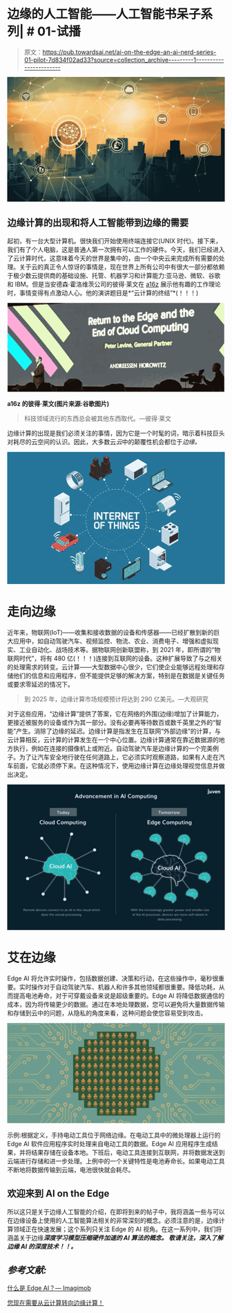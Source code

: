 # 边缘的人工智能——人工智能书呆子系列| # 01-试播

> 原文：<https://pub.towardsai.net/ai-on-the-edge-an-ai-nerd-series-01-pilot-7d834f02ad33?source=collection_archive---------1----------------------->

![](img/fd7aae6d7ae38cdbe05a32704e0b058a.png)

## 边缘计算的出现和将人工智能带到边缘的需要

起初，有一台大型计算机。很快我们开始使用终端连接它(UNIX 时代)。接下来，我们有了个人电脑，这是普通人第一次拥有可以工作的硬件。今天，我们已经进入了云计算时代，这意味着今天的世界是集中的，由一个中央云来完成所有需要的处理。关于云的真正令人惊讶的事情是，现在世界上所有公司中有很大一部分都依赖于极少数云提供商的基础设施、托管、机器学习和计算能力:亚马逊、微软、谷歌和 IBM。但是当安德森·霍洛维茨公司的彼得·莱文在 [a16z](https://youtu.be/4QTAtFaIiyc) 展示他有趣的工作理论时，事情变得有点激动人心。他的演讲题目是*“云计算的终结”*(！！！)

![](img/5c4b4c10aa02d4821ead21adb3a129be.png)

**a16z 的彼得·莱文(图片来源:谷歌图片)**

> 科技领域流行的东西总会被其他东西取代。—彼得·莱文

边缘计算的出现是我们必须关注的事情，因为它是一个时髦的词，暗示着科技巨头对耗尽的云空间的认识。因此，大多数云*云*中的颠覆性机会都位于*边缘。*

![](img/2cd4c2f33728c985faa7488dceb617f4.png)

# 走向边缘

近年来，物联网(IoT)——收集和接收数据的设备和传感器——已经扩散到新的巨大应用中，如自动驾驶汽车、视频监控、物流、农业、消费电子、增强和虚拟现实、工业自动化、战场技术等。据物联网创新联盟称，到 2021 年，即所谓的“物联网时代”，将有 480 亿(！！！)连接到互联网的设备。这种扩展导致了与之相关的处理需求的转变。云计算——大型数据中心很少，它们使企业能够远程处理和存储他们的信息和应用程序，但不能提供足够的解决方案，特别是在数据是关键任务或要求零延迟的情况下。

> 到 2025 年，边缘计算市场规模预计将达到 290 亿美元。—大观研究

对于这些应用，“边缘计算”提供了答案，它在网络的外围(边缘)增加了计算能力，更接近被服务的设备或作为其一部分。没有必要再等待数百或数千英里之外的“智能”产生。消除了边缘的延迟。边缘计算是指发生在互联网“外部边缘”的计算，与云计算相反，云计算的计算发生在一个中心位置。边缘计算通常在靠近数据源的地方执行，例如在连接的摄像机上或附近。自动驾驶汽车是边缘计算的一个完美例子。为了让汽车安全地行驶在任何道路上，它必须实时观察道路，如果有人走在汽车前面，它就必须停下来。在这种情况下，使用边缘计算在边缘处理视觉信息并做出决定。

![](img/a411e733e0364512d622789b5efbf66b.png)

# 艾在边缘

Edge AI 将允许实时操作，包括数据创建、决策和行动，在这些操作中，毫秒很重要。实时操作对于自动驾驶汽车、机器人和许多其他领域都很重要。降低功耗，从而提高电池寿命，对于可穿戴设备来说是超级重要的。Edge AI 将降低数据通信的成本，因为将传输更少的数据。通过在本地处理数据，您可以避免将大量数据传输和存储到云中的问题，从隐私的角度来看，这种问题会使您容易受到攻击。

![](img/441e5f9253e0e7f6a088c85ca17d9e25.png)

示例:根据定义，手持电动工具位于网络边缘。在电动工具中的微处理器上运行的 Edge AI 软件应用程序实时处理来自电动工具的数据。Edge AI 应用程序生成结果，并将结果存储在设备本地。下班后，电动工具连接到互联网，并将数据发送到云端进行存储和进一步处理。上例中的一个关键特性是电池寿命长。如果电动工具不断地将数据传输到云端，电池很快就会耗尽。

## 欢迎来到 AI on the Edge

所以这只是关于边缘人工智能的介绍，在即将到来的帖子中，我将涵盖一些与可以在边缘设备上使用的人工智能算法相关的非常深刻的概念。必须注意的是，边缘计算领域正在快速发展；这个系列只关注 Edge 的 AI 视角。在这一系列中，我们将涵盖关于边缘***深度学习模型压缩******硬件加速的 ***AI 算法的概念。*** 敬请关注，深入了解边缘 AI 的深度技术！！。***

## *参考文献:*

[什么是 Edge AI？— Imagimob](https://www.imagimob.com/blog/what-is-edge-ai)

[您现在需要从云计算转向边缘计算！](https://towardsdatascience.com/you-need-to-move-from-cloud-computing-to-edge-computing-now-e8759eb9690f)